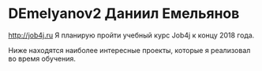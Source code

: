 # DEmelyanov2 Даниил Емельянов
http://job4j.ru
Я планирую пройти учебный курс Job4j к концу 2018 года.
	
Ниже находятся наиболее интересные проекты, которые я реализовал во время обучения.